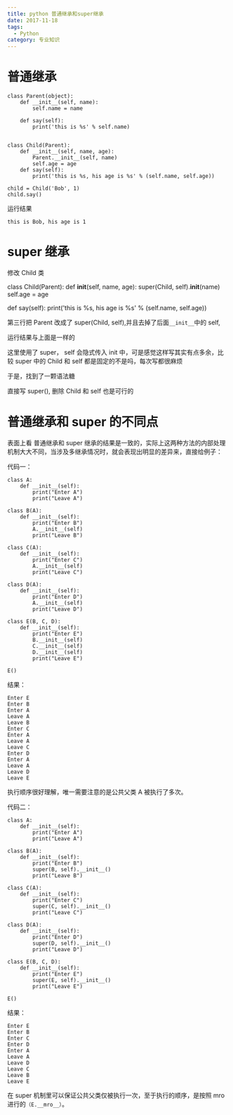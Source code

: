 ```yaml
---
title: python 普通继承和super继承
date: 2017-11-18
tags:
  - Python
category: 专业知识
---
```


# 普通继承

    class Parent(object):
        def __init__(self, name):
            self.name = name

        def say(self):
            print('this is %s' % self.name)


    class Child(Parent):
        def __init__(self, name, age):
            Parent.__init__(self, name)
            self.age = age
        def say(self):
            print('this is %s, his age is %s' % (self.name, self.age))

    child = Child('Bob', 1)
    child.say()

运行结果

    this is Bob, his age is 1

# super 继承

修改 Child 类
  
 class Child(Parent):
def **init**(self, name, age):
super(Child, self).**init**(name)
self.age = age
  
 def say(self):
print('this is %s, his age is %s' % (self.name, self.age))

第三行把 Parent 改成了 super(Child, self),并且去掉了后面`__init__`中的 self,

运行结果与上面是一样的

这里使用了 super， self 会隐式传入 init 中，可是感觉这样写其实有点多余，比较 super 中的 Child 和 self 都是固定的不是吗，每次写都很麻烦

于是，找到了一颗语法糖

直接写 super(), 删除 Child 和 self 也是可行的

# 普通继承和 super 的不同点

表面上看 普通继承和 super 继承的结果是一致的，实际上这两种方法的内部处理机制大大不同，当涉及多继承情况时，就会表现出明显的差异来，直接给例子：

代码一：

    class A:
        def __init__(self):
            print("Enter A")
            print("Leave A")

    class B(A):
        def __init__(self):
            print("Enter B")
            A.__init__(self)
            print("Leave B")

    class C(A):
        def __init__(self):
            print("Enter C")
            A.__init__(self)
            print("Leave C")

    class D(A):
        def __init__(self):
            print("Enter D")
            A.__init__(self)
            print("Leave D")

    class E(B, C, D):
        def __init__(self):
            print("Enter E")
            B.__init__(self)
            C.__init__(self)
            D.__init__(self)
            print("Leave E")

    E()

结果：

    Enter E
    Enter B
    Enter A
    Leave A
    Leave B
    Enter C
    Enter A
    Leave A
    Leave C
    Enter D
    Enter A
    Leave A
    Leave D
    Leave E

执行顺序很好理解，唯一需要注意的是公共父类 A 被执行了多次。

代码二：

    class A:
        def __init__(self):
            print("Enter A")
            print("Leave A")

    class B(A):
        def __init__(self):
            print("Enter B")
            super(B, self).__init__()
            print("Leave B")

    class C(A):
        def __init__(self):
            print("Enter C")
            super(C, self).__init__()
            print("Leave C")

    class D(A):
        def __init__(self):
            print("Enter D")
            super(D, self).__init__()
            print("Leave D")

    class E(B, C, D):
        def __init__(self):
            print("Enter E")
            super(E, self).__init__()
            print("Leave E")

    E()

结果：

    Enter E
    Enter B
    Enter C
    Enter D
    Enter A
    Leave A
    Leave D
    Leave C
    Leave B
    Leave E

在 super 机制里可以保证公共父类仅被执行一次，至于执行的顺序，是按照 mro 进行的`（E.__mro__）`。
